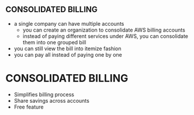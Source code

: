 ## CONSOLIDATED BILLING
- a single company can have multiple accounts
  - you can create an organization to consolidate AWS billing accounts
  - instead of paying different services under AWS, you can consolidate them
  into one grouped bill
- you can still view the bill into itemize fashion
- you can pay all instead of paying one by one

# CONSOLIDATED BILLING
- Simplifies billing process
- Share savings across accounts
- Free feature
